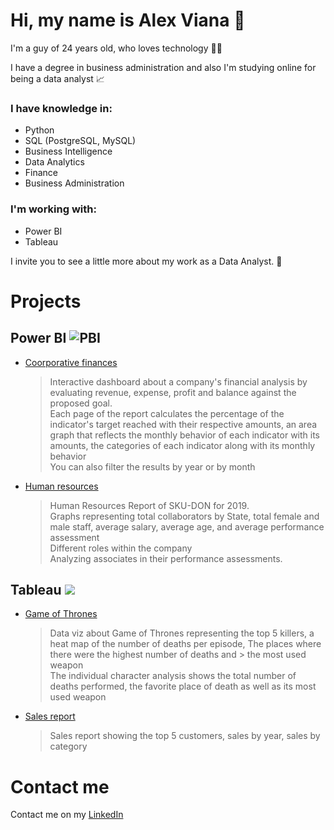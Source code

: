 # Hi, my name is Alex Viana 👋

I'm a guy of 24 years old, who loves technology 👨‍💻

I have a degree in business administration and also I'm studying online for being a data analyst 📈

### I have knowledge in:
* Python
* SQL (PostgreSQL, MySQL)
* Business Intelligence
* Data Analytics
* Finance
* Business Administration

### I'm working with:
* Power BI
* Tableau



I invite you to see a little more about my work as a Data Analyst. 🚀



# Projects

## Power BI ![PBI](https://i0.wp.com/www.fourmoo.com/wp-content/uploads/2020/11/PowerBI.256x256.png?resize=60%2C60&ssl=1) 

* [Coorporative finances](https://app.powerbi.com/view?r=eyJrIjoiMGY2ZTk2MGEtYzdiZi00MDYwLWFmNzktNzc5YWFlMTRlYzRmIiwidCI6ImY5YWZlMDIwLTE0ZTgtNDU1NS1iNjM4LWI5OGY4OTZhYTk0YiIsImMiOjR9&pageName=ReportSection147529ce0002a20e0d7c)
  >Interactive dashboard about a company's financial analysis by evaluating revenue, expense, profit and balance against the proposed goal. </br>
  >Each page of the report calculates the percentage of the indicator's target reached with their respective amounts, an area graph that reflects the monthly behavior of each     indicator with its amounts, the categories of each indicator along with its monthly behavior </br>
  >You can also filter the results by year or by month


* [Human resources](https://app.powerbi.com/view?r=eyJrIjoiZjNkYjk5ZmYtMWNlYi00ZWU0LTk1OWQtMWQ5Y2E5NGY4MmIyIiwidCI6ImY5YWZlMDIwLTE0ZTgtNDU1NS1iNjM4LWI5OGY4OTZhYTk0YiIsImMiOjR9&pageName=ReportSection)
  > Human Resources Report of SKU-DON for 2019. </br>
  > Graphs representing total collaborators by State, total female and male staff, average salary, average age, and average performance assessment </br>
  > Different roles within the company </br>
  > Analyzing associates in their performance assessments. </br>


## Tableau ![](https://venturebeat.com/wp-content/uploads/2018/01/tableau-logo-e1568409911668.png?fit=100%2C75&strip=all)

* [Game of Thrones](https://public.tableau.com/profile/alexgviana#!/vizhome/DataVizGameofThrones/Individual)
  > Data viz about Game of Thrones representing the top 5 killers, a heat map of the number of deaths per episode, The places where there were the highest number of deaths and     > the most used weapon </br>
  > The individual character analysis shows the total number of deaths performed, the favorite place of death as well as its most used weapon
  
* [Sales report](https://public.tableau.com/profile/alexgviana#!/vizhome/1stDashboard_16150681757780/Dashboard1)
  > Sales report showing the top 5 customers, sales by year, sales by category





# Contact me

Contact me on my [LinkedIn](https://www.linkedin.com/in/alexgviana/)


<!--
**alexgviana/alexgviana** is a ✨ _special_ ✨ repository because its `README.md` (this file) appears on your GitHub profile.

Here are some ideas to get you started:

- 🔭 I’m currently working on ...
- 🌱 I’m currently learning ...
- 👯 I’m looking to collaborate on ...
- 🤔 I’m looking for help with ...
- 💬 Ask me about ...
- 📫 How to reach me: ...
- 😄 Pronouns: ...
- ⚡ Fun fact: ...
-->
